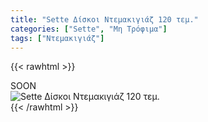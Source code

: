 ```yaml
---
title: "Sette Δίσκοι Ντεμακιγιάζ 120 τεμ."
categories: ["Sette", "Μη Τρόφιμα"]
tags: ["Ντεμακιγιάζ"]
---
```

{{< rawhtml >}}

<div class="sload412"><div class="product">SOON<br><div class="pimg"><img alt="Sette Δίσκοι Ντεμακιγιάζ 120 τεμ." title="Sette Δίσκοι Ντεμακιγιάζ 120 τεμ." src="/media/images/sette-diskoi-ntemakigiaz-120-tem.jpg"></div></div></div>
{{< /rawhtml >}}


